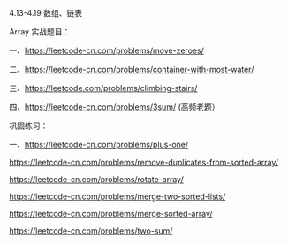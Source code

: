 4.13-4.19 数组、链表

Array 实战题目：

一、https://leetcode-cn.com/problems/move-zeroes/

二、https://leetcode-cn.com/problems/container-with-most-water/

三、https://leetcode.com/problems/climbing-stairs/

四、https://leetcode-cn.com/problems/3sum/ (高频老题）

巩固练习：

一、https://leetcode-cn.com/problems/plus-one/

https://leetcode-cn.com/problems/remove-duplicates-from-sorted-array/

https://leetcode-cn.com/problems/rotate-array/

https://leetcode-cn.com/problems/merge-two-sorted-lists/

https://leetcode-cn.com/problems/merge-sorted-array/

https://leetcode-cn.com/problems/two-sum/